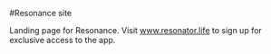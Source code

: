 #Resonance site

Landing page for Resonance. Visit www.resonator.life to sign up for exclusive access to the app.
